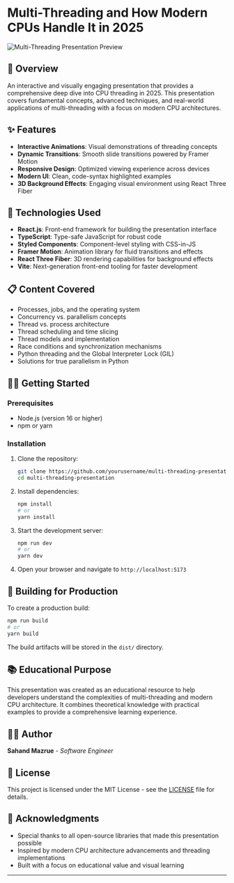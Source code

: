 # Multi-Threading and How Modern CPUs Handle It in 2025

![Multi-Threading Presentation Preview](./public/preview.png)

## 🚀 Overview

An interactive and visually engaging presentation that provides a comprehensive deep dive into CPU threading in 2025. This presentation covers fundamental concepts, advanced techniques, and real-world applications of multi-threading with a focus on modern CPU architectures.

## ✨ Features

- **Interactive Animations**: Visual demonstrations of threading concepts
- **Dynamic Transitions**: Smooth slide transitions powered by Framer Motion
- **Responsive Design**: Optimized viewing experience across devices
- **Modern UI**: Clean, code-syntax highlighted examples
- **3D Background Effects**: Engaging visual environment using React Three Fiber

## 🔧 Technologies Used

- **React.js**: Front-end framework for building the presentation interface
- **TypeScript**: Type-safe JavaScript for robust code
- **Styled Components**: Component-level styling with CSS-in-JS
- **Framer Motion**: Animation library for fluid transitions and effects
- **React Three Fiber**: 3D rendering capabilities for background effects
- **Vite**: Next-generation front-end tooling for faster development

## 📋 Content Covered

- Processes, jobs, and the operating system
- Concurrency vs. parallelism concepts
- Thread vs. process architecture
- Thread scheduling and time slicing
- Thread models and implementation
- Race conditions and synchronization mechanisms
- Python threading and the Global Interpreter Lock (GIL)
- Solutions for true parallelism in Python

## 🏃‍♂️ Getting Started

### Prerequisites

- Node.js (version 16 or higher)
- npm or yarn

### Installation

1. Clone the repository:
   ```bash
   git clone https://github.com/yourusername/multi-threading-presentation.git
   cd multi-threading-presentation
   ```

2. Install dependencies:
   ```bash
   npm install
   # or
   yarn install
   ```

3. Start the development server:
   ```bash
   npm run dev
   # or
   yarn dev
   ```

4. Open your browser and navigate to `http://localhost:5173`

## 🚀 Building for Production

To create a production build:

```bash
npm run build
# or
yarn build
```

The build artifacts will be stored in the `dist/` directory.

## 📚 Educational Purpose

This presentation was created as an educational resource to help developers understand the complexities of multi-threading and modern CPU architecture. It combines theoretical knowledge with practical examples to provide a comprehensive learning experience.

## 👨‍💻 Author

**Sahand Mazrue** - *Software Engineer*

## 📄 License

This project is licensed under the MIT License - see the [LICENSE](LICENSE) file for details.

## 🙏 Acknowledgments

- Special thanks to all open-source libraries that made this presentation possible
- Inspired by modern CPU architecture advancements and threading implementations
- Built with a focus on educational value and visual learning

---

